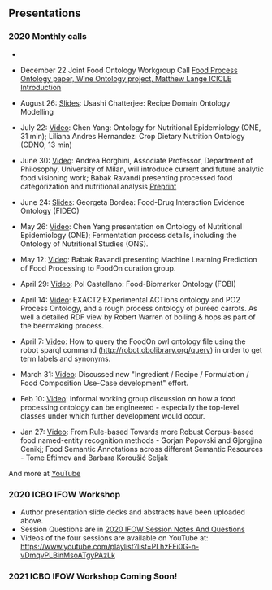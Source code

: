 ## Presentations

### 2020 Monthly calls
* 
* December 22 Joint Food Ontology Workgroup Call [Food Process Ontology paper, Wine Ontology project, Matthew Lange ICICLE Introduction](https://youtu.be/ti3y5MhVViA)

* August 26: [Slides](https://github.com/FoodOntology/joint-food-ontology-wg/blob/master/presentation/IFOW_2020_call_Chatterjee.ppt?raw=true): Usashi Chatterjee: Recipe Domain Ontology Modelling
* July 22:  [Video](https://foodon.org/ifow/call_2020_july_22.mp4): Chen Yang: Ontology for Nutritional Epidemiology (ONE, 31 min); Liliana Andres Hernandez: Crop Dietary Nutrition Ontology (CDNO, 13 min)
* June 30:  [Video](https://youtu.be/_PK179-EE-0): Andrea Borghini, Associate Professor, Department of Philosophy, University of Milan, will introduce current and future analytic food visioning work; Babak Ravandi presenting processed food categorization and nutritional analysis [Preprint](https://www.medrxiv.org/content/10.1101/2021.05.22.21257615v1)
* June 24:  [Slides](https://github.com/FoodOntology/joint-food-ontology-wg/blob/master/presentation/IFOW_2020_FIDEO.pdf): Georgeta Bordea: Food-Drug Interaction Evidence Ontology (FIDEO)
* May 26: [Video](https://youtu.be/5FdgOyV-xrU): Chen Yang presentation on Ontology of Nutritional Epidemiology (ONE); Fermentation process details, including the Ontology of Nutritional Studies (ONS).
* May 12:   [Video](https://youtu.be/mzkUQngB8hI): Babak Ravandi presenting Machine Learning Prediction of Food Processing to FoodOn curation group.
* April 29: [Video](https://foodon.org/ifow/fobi_2020_apr_29.mov): Pol Castellano: Food-Biomarker Ontology (FOBI) 
* April 14: [Video](https://youtu.be/85zivQIXarU): EXACT2 EXperimental ACTions ontology and PO2 Process Ontology, and a rough process ontology of pureed carrots.  As well a detailed RDF view by Robert Warren of boiling & hops as part of the beermaking process.
* April 7: [Video](https://youtu.be/XEsdS3yUyIE): How to query the FoodOn owl ontology file using the robot sparql command (http://robot.obolibrary.org/query) in order to get term labels and synonyms.
* March 31: [Video](https://youtu.be/DvcRqsQr4Dc): Discussed new "Ingredient / Recipe / Formulation / Food Composition Use-Case development" effort.
* Feb 10: [Video](https://youtu.be/xZXNF5eWe6Y): Informal working group discussion on how a food processing ontology can be engineered - especially the top-level classes under which further development would occur.
* Jan 27: [Video](https://youtu.be/Z83kHG7qpr0): From Rule-based Towards more Robust Corpus-based food named-entity recognition methods - Gorjan Popovski and Gjorgjina Cenikj; Food Semantic Annotations across different Semantic Resources - Tome Eftimov and Barbara Koroušić Seljak


And more at [YouTube](https://www.youtube.com/playlist?list=PLxlyllO6tRCkx5bbF8v2pydPKwP_eQJSS)

### 2020 ICBO IFOW Workshop

* Author presentation slide decks and abstracts have been uploaded above.
* Session Questions are in [2020 IFOW Session Notes And Questions](https://docs.google.com/document/d/1mCoPYGGl5m0VP5a-0fiMSRXRUL05zzsG2f6FCAso7-Y)
* Videos of the four sessions are available on YouTube at: https://www.youtube.com/playlist?list=PLhzFEi0G-n-vDmqvPLBinMsoATgyPAzLk

### 2021 ICBO IFOW Workshop Coming Soon!
